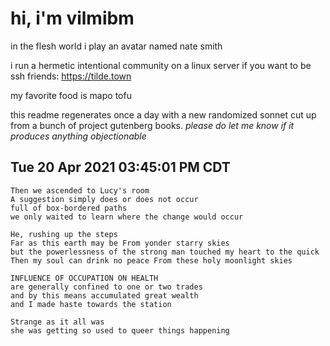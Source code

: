 # hi, i'm vilmibm

in the flesh world i play an avatar named nate smith

i run a hermetic intentional community on a linux server if you want to be ssh friends: https://tilde.town

my favorite food is mapo tofu

this readme regenerates once a day with a new randomized sonnet cut up from a bunch of project gutenberg books.
_please do let me know if it produces anything objectionable_

## Tue 20 Apr 2021 03:45:01 PM CDT

    Then we ascended to Lucy's room
    A suggestion simply does or does not occur
    full of box-bordered paths
    we only waited to learn where the change would occur
    
    He, rushing up the steps
    Far as this earth may be From yonder starry skies
    but the powerlessness of the strong man touched my heart to the quick
    Then my soul can drink no peace From these holy moonlight skies
    
    INFLUENCE OF OCCUPATION ON HEALTH
    are generally confined to one or two trades
    and by this means accumulated great wealth
    and I made haste towards the station
    
    Strange as it all was
    she was getting so used to queer things happening
